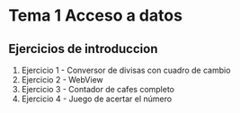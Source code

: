 # Tema 1 Acceso a datos
## Ejercicios de introduccion 

1. Ejercicio 1 - Conversor de divisas con cuadro de cambio
2. Ejercicio 2 - WebView
3. Ejercicio 3 - Contador de cafes completo
4. Ejercicio 4 - Juego de acertar el número
